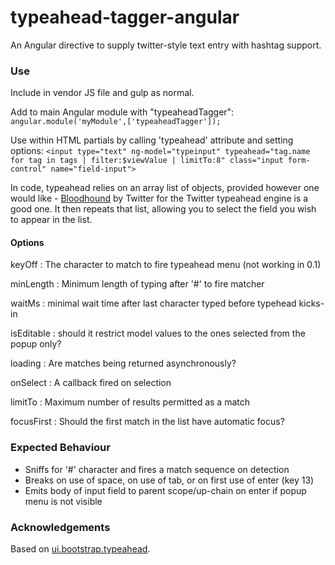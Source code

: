 # typeahead-tagger-angular
An Angular directive to supply twitter-style text entry with hashtag support.

### Use
Include in vendor JS file and gulp as normal.

Add to main Angular module with "typeaheadTagger":
`angular.module('myModule',['typeaheadTagger']);`

Use within HTML partials by calling 'typeahead' attribute and setting options:
`<input type="text" ng-model="typeinput" typeahead="tag.name for tag in tags | filter:$viewValue | limitTo:8" class="input form-control" name="field-input">`

In code, typeahead relies on an array list of objects, provided however one would like - [Bloodhound](https://github.com/twitter/typeahead.js/blob/master/doc/bloodhound.md "Bloodhound") by Twitter for the Twitter typeahead engine is a good one. It then repeats that list, allowing you to select the field you wish to appear in the list.

#### Options

keyOff     : The character to match to fire typeahead menu (not working in 0.1)

minLength  : Minimum length of typing after '#' to fire matcher

waitMs     : minimal wait time after last character typed before typehead kicks-in

isEditable : should it restrict model values to the ones selected from the popup only?

loading    : Are matches being returned asynchronously?

onSelect   : A callback fired on selection

limitTo    : Maximum number of results permitted as a match

focusFirst : Should the first match in the list have automatic focus?


### Expected Behaviour

* Sniffs for '#' character and fires a match sequence on detection
* Breaks on use of space, on use of tab, or on first use of enter (key 13)
* Emits body of input field to parent scope/up-chain on enter if popup menu is not visible

### Acknowledgements

Based on [ui.bootstrap.typeahead](https://angular-ui.github.io/bootstrap/).